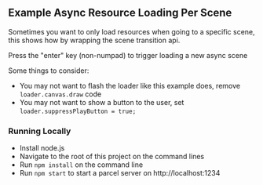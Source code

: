 ## Example Async Resource Loading Per Scene

Sometimes you want to only load resources when going to a specific scene, this shows how by wrapping the scene transition api.

Press the "enter" key (non-numpad) to trigger loading a new async scene

Some things to consider:
* You may not want to flash the loader like this example does, remove `loader.canvas.draw` code
* You may not want to show a button to the user, set `loader.suppressPlayButton = true;`

### Running Locally

* Install node.js
* Navigate to the root of this project on the command lines
* Run `npm install` on the command line
* Run `npm start` to start a parcel server on http://localhost:1234 